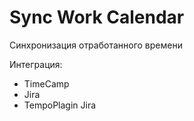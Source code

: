 # Sync Work Calendar

Синхронизация отработанного времени

Интеграция:
 - TimeCamp
 - Jira
 - TempoPlagin Jira

